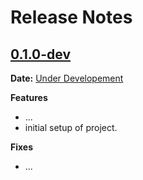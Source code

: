 # Release Notes

## [0.1.0-dev]

__Date:__ [Under Developement](https://github.com/realslimshanky/geo-json-with-django-web/issues/1)

__Features__

- ...
- initial setup of project.

__Fixes__

- ...

[0.1.0-dev]: https://github.com/realslimshanky/geo-json-with-django-web/compare/v0.0.0...master
